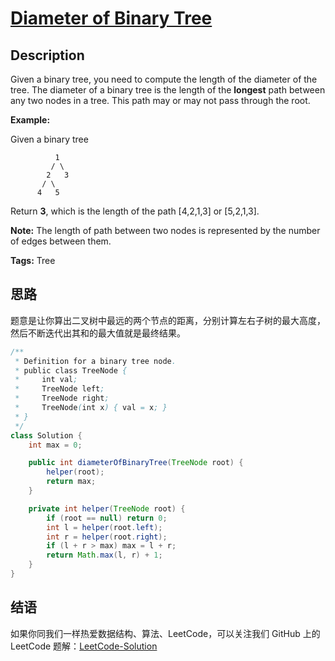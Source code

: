 # [Diameter of Binary Tree][title]

## Description

Given a binary tree, you need to compute the length of the diameter of the tree. The diameter of a binary tree is the length of the **longest** path between any two nodes in a tree. This path may or may not pass through the root.

**Example:**

Given a binary tree

```
          1
         / \
        2   3
       / \     
      4   5    

```

Return **3**, which is the length of the path [4,2,1,3] or [5,2,1,3].

**Note:** The length of path between two nodes is represented by the number of edges between them.

**Tags:** Tree


## 思路

题意是让你算出二叉树中最远的两个节点的距离，分别计算左右子树的最大高度，然后不断迭代出其和的最大值就是最终结果。

```java
/**
 * Definition for a binary tree node.
 * public class TreeNode {
 *     int val;
 *     TreeNode left;
 *     TreeNode right;
 *     TreeNode(int x) { val = x; }
 * }
 */
class Solution {
    int max = 0;

    public int diameterOfBinaryTree(TreeNode root) {
        helper(root);
        return max;
    }

    private int helper(TreeNode root) {
        if (root == null) return 0;
        int l = helper(root.left);
        int r = helper(root.right);
        if (l + r > max) max = l + r;
        return Math.max(l, r) + 1;
    }
}
```


## 结语

如果你同我们一样热爱数据结构、算法、LeetCode，可以关注我们 GitHub 上的 LeetCode 题解：[LeetCode-Solution][ls]



[title]: https://leetcode.com/problems/diameter-of-binary-tree
[ls]: https://github.com/SDE603/LeetCode-Solution
